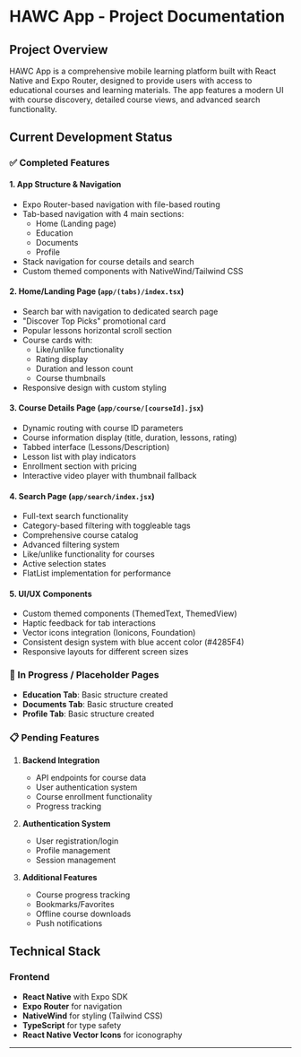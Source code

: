 # HAWC App - Project Documentation

## Project Overview
HAWC App is a comprehensive mobile learning platform built with React Native and Expo Router, designed to provide users with access to educational courses and learning materials. The app features a modern UI with course discovery, detailed course views, and advanced search functionality.

## Current Development Status

### ✅ Completed Features

#### 1. **App Structure & Navigation**
- Expo Router-based navigation with file-based routing
- Tab-based navigation with 4 main sections:
  - Home (Landing page)
  - Education 
  - Documents
  - Profile
- Stack navigation for course details and search
- Custom themed components with NativeWind/Tailwind CSS

#### 2. **Home/Landing Page** (`app/(tabs)/index.tsx`)
- Search bar with navigation to dedicated search page
- "Discover Top Picks" promotional card
- Popular lessons horizontal scroll section
- Course cards with:
  - Like/unlike functionality
  - Rating display
  - Duration and lesson count
  - Course thumbnails
- Responsive design with custom styling

#### 3. **Course Details Page** (`app/course/[courseId].jsx`)
- Dynamic routing with course ID parameters
- Course information display (title, duration, lessons, rating)
- Tabbed interface (Lessons/Description)
- Lesson list with play indicators
- Enrollment section with pricing
- Interactive video player with thumbnail fallback

#### 4. **Search Page** (`app/search/index.jsx`)
- Full-text search functionality
- Category-based filtering with toggleable tags
- Comprehensive course catalog 
- Advanced filtering system
- Like/unlike functionality for courses
- Active selection states
- FlatList implementation for performance

#### 5. **UI/UX Components**
- Custom themed components (ThemedText, ThemedView)
- Haptic feedback for tab interactions
- Vector icons integration (Ionicons, Foundation)
- Consistent design system with blue accent color (#4285F4)
- Responsive layouts for different screen sizes

### 🔄 In Progress / Placeholder Pages
- **Education Tab**: Basic structure created
- **Documents Tab**: Basic structure created  
- **Profile Tab**: Basic structure created

### 📋 Pending Features
1. **Backend Integration**
   - API endpoints for course data
   - User authentication system
   - Course enrollment functionality
   - Progress tracking

2. **Authentication System**
   - User registration/login
   - Profile management
   - Session management

3. **Additional Features**
   - Course progress tracking
   - Bookmarks/Favorites
   - Offline course downloads
   - Push notifications

## Technical Stack

### Frontend
- **React Native** with Expo SDK
- **Expo Router** for navigation
- **NativeWind** for styling (Tailwind CSS)
- **TypeScript** for type safety
- **React Native Vector Icons** for iconography



---

